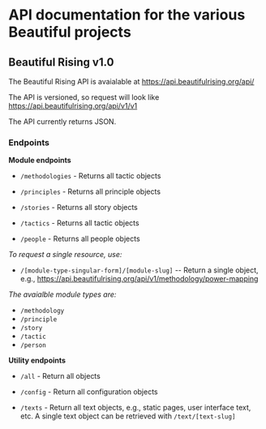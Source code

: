 # API documentation for the various Beautiful projects


## Beautiful Rising v1.0

The Beautiful Rising API is avaialable at https://api.beautifulrising.org/api/

The API is versioned, so request will look like https://api.beautifulrising.org/api/v1/v1

The API currently returns JSON.

### Endpoints

**Module endpoints**

* `/methodologies` - Returns all tactic objects

* `/principles` - Returns all principle objects

* `/stories` - Returns all story objects

* `/tactics` - Returns all tactic objects

* `/people` - Returns all people objects

_To request a single resource, use:_

* `/[module-type-singular-form]/[module-slug]` -- Return a single object, e.g., https://api.beautifulrising.org/api/v1/methodology/power-mapping 

_The avaialble module types are:_

* `/methodology`
* `/principle`
* `/story`
* `/tactic`
* `/person`


**Utility endpoints**

* `/all` - Return all objects

* `/config` - Return all configuration objects

* `/texts` - Return all text objects, e.g., static pages, user interface text, etc. A single text object can be retrieved with `/text/[text-slug]`





